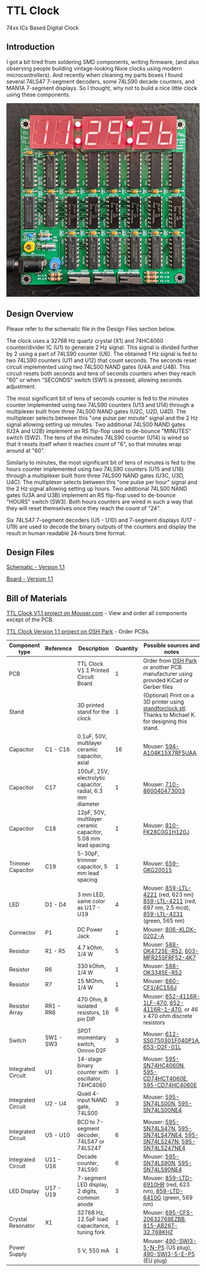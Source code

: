 # TTL Clock
74xx ICs Based Digital Clock

## Introduction
I got a bit tired from soldering SMD components, writing firmware, (and also observing people building vintage-looking Nixie clocks using modern microcontrollers). And recently when cleaning my parts boxes I found several 74LS47 7-segment decoders, some 74LS90 decade counters, and MAN1A 7-segment displays. So I thought, why not to build a nice little clock using these components.

![Assembled Clock Board](images/TTL_Clock-Complete.jpg)

## Design Overview
Please refer to the schematic file in the Design Files section below.

The clock uses a 32768 Hz quartz crystal (X1) and 74HC4060 counter/divider IC (U1) to generate 2 Hz signal. This signal is divided further by 2 using a part of 74LS90 counter (U6). The obtained 1 Hz signal is fed to two 74LS90 counters (U11 and U12) that count seconds. The seconds reset circuit implemented using two 74LS00 NAND gates (U4A and U4B). This circuit resets both seconds and tens of seconds counters when they reach "60" or when "SECONDS" switch (SW1) is pressed, allowing seconds adjustment.

The most significant bit of tens of seconds counter is fed to the minutes counter implemented using two 74LS90 counters (U13 and U14) through a multiplexer built from three 74LS00 NAND gates (U2C, U2D, U4D). The multiplexer selects between this "one pulse per minute" signal and the 2 Hz signal allowing setting up minutes. Two additional 74LS00 NAND gates (U2A and U2B) implement an RS flip-flop used to de-bounce "MINUTES" switch (SW2). The tens of the minutes 74LS90 counter (U14) is wired so that it resets itself when it reaches count of "6", so that minutes wrap around at "60".

Similarly to minutes, the most significant bit of tens of minutes is fed to the hours counter implemented using two 74LS90 counters (U15 and U16) through a multiplexer built from three 74LS00 NAND gates (U3C, U3D, U4C). The multiplexer selects between this "one pulse per hour" signal and the 2 Hz signal allowing setting up hours. Two additional 74LS00 NAND gates (U3A and U3B) implement an RS flip-flop used to de-bounce "HOURS" switch (SW3). Both hours counters are wired in such a way that they will reset themselves once they reach the count of "24".

Six 74LS47 7-segment decoders (U5 - U10) and 7-segment displays (U17 - U19) are used to decode the binary outputs of the counters and display the result in human readable 24-hours time format.

## Design Files

[Schematic - Version 1.1](KiCad/TTL_Clock-Schematic-1.1.pdf)

[Board - Version 1.1](KiCad/TTL_Clock-Board-1.1.pdf)

## Bill of Materials

[TTL Clock V1.1 project on Mouser.com](https://www.mouser.com/ProjectManager/ProjectDetail.aspx?AccessID=75baf81884) - View and order all components except of the PCB.

[TTL Clock Version 1.1 project on OSH Park](https://oshpark.com/shared_projects/GOxwvQh1) - Order PCBs.

Component type     | Reference | Description                                 | Quantity | Possible sources and notes
------------------ | --------- | ------------------------------------------- | -------- | --------------------------
PCB                |           | TTL Clock V1.1 Printed Circuit Board        | 1        | Order from [OSH Park](https://oshpark.com/shared_projects/GOxwvQh1) or another PCB manufacturer using provided KiCad or Gerber files
Stand              |           | 3D printed stand for the clock              | 1        | (Optional) Print on a 3D printer using [standforclock.stl](printed_parts/standforclock.stl). Thanks to Michael K. for designing this stand.
Capacitor          | C1 - C16  | 0.1uF, 50V, multilayer ceramic capacitor, axial | 16   | Mouser: [594-A104K15X7RF5UAA](https://www.mouser.com/ProductDetail/594-A104K15X7RF5UAA)
Capacitor          | C17       | 100uF, 25V, electrolytic capacitor, radial, 6.3 mm diameter | 1 | Mouser: [710-860040473003](https://www.mouser.com/ProductDetail/710-860040473003)
Capacitor          | C18       | 12pF, 50V, multilayer ceramic capacitor, 5.08 mm lead spacing | 1 | Mouser: [810-FK28C0G1H120J](https://www.mouser.com/ProductDetail/810-FK28C0G1H120J)
Trimmer Capacitor  | C19       | 5-30pF, trimmer capacitor, 5 mm lead spacing | 1       | Mouser: [659-GKG20015](https://www.mouser.com/ProductDetail/659-GKG20015)
LED                | D1 - D4   | 3 mm LED, same color as U17 - U19            | 4       | Mouser: [859-LTL-4221](https://www.mouser.com/ProductDetail/859-LTL-4221) (red, 623 nm) [859-LTL-4211](https://www.mouser.com/ProductDetail/859-LTL-4211) (red, 697 nm, 2.5 mcd), [859-LTL-4231](https://www.mouser.com/ProductDetail/859-LTL-4231) (green, 565 nm)
Connector          | P1        | DC Power Jack                               | 1        | Mouser: [806-KLDX-0202-A](https://www.mouser.com/ProductDetail/806-KLDX-0202-A)
Resistor           | R1 - R5   | 4.7 kOhm, 1/4 W                             | 5        | Mouser: [588-OK4725E-R52](https://www.mouser.com/ProductDetail/588-OK4725E-R52), [603-MFR25SFRF52-4K7](https://www.mouser.com/ProductDetail/603-MFR25SFRF52-4K7)
Resistor           | R6        | 330 kOhm, 1/4 W                             | 1        | Mouser: [588-OK3345E-R52](https://www.mouser.com/ProductDetail/588-OK3345E-R52)
Resistor           | R7        | 15 MOhm, 1/4 W                              | 1        | Mouser: [660-CF1/4C156J](https://www.mouser.com/ProductDetail/660-CF1-4C156J)
Resistor Array     | RR1 - RR6 | 470 Ohm, 8 isolated resistors, 16 pin DIP   | 6        | Mouser: [652-4116R-1LF-470](https://www.mouser.com/ProductDetail/652-4116R-1LF-470), [652-4116R-1-470](https://www.mouser.com/ProductDetail/652-4116R-1-470), or 46 x 470 ohm discrete resistors
Switch             | SW1 - SW3 | SPDT momentary switch, Omron D2F            | 3        | Mouser: [612-SS0750301F040P1A](https://www.mouser.com/ProductDetail/612-SS0750301F040P1A), [653-D2F-01L](https://www.mouser.com/ProductDetail/653-D2F-01L)
Integrated Circuit | U1        | 14-stage binary counter with oscillator, 74HC4060 | 1  | Mouser: [595-SN74HC4060N](https://www.mouser.com/ProductDetail/595-SN74HC4060N), [595-CD74HCT4060E](https://www.mouser.com/ProductDetail/595-CD74HCT4060E), [595-CD74HC4060E](https://www.mouser.com/ProductDetail/595-CD74HC4060E)
Integrated Circuit | U2 - U4   | Quad 4-input NAND gate, 74LS00              | 3        | Mouser: [595-SN74LS00N](https://www.mouser.com/ProductDetail/595-SN74LS00N), [595-SN74LS00NE4](https://www.mouser.com/ProductDetail/595-SN74LS00NE4)
Integrated Circuit | U5 - U10  | BCD to 7-segment decoder, 74LS47 or 74LS247 | 6        | Mouser: [595-SN74LS47N](https://www.mouser.com/ProductDetail/595-SN74LS47N), [595-SN74LS47NE4](https://www.mouser.com/ProductDetail/SN74LS47NE4), [595-SN74LS247N](https://www.mouser.com/ProductDetail/595-SN74LS247N), [595-SN74LS247NE4](https://www.mouser.com/ProductDetail/595-SN74LS247NE4)
Integrated Circuit | U11 - U16 | Decade counter, 74LS90                      | 6        | Mouser: [595-SN74LS90N](https://www.mouser.com/ProductDetail/595-SN74LS90N), [595-SN74LS90NE4](https://www.mouser.com/ProductDetail/595-SN74LS90NE4)
LED Display        | U17 - U19 | 7-segment LED display, 2 digits, common anode | 3      | Mouser: [859-LTD-6910HR](https://www.mouser.com/ProductDetail/859-LTD-6910HR) (red, 623 nm), [859-LTD-6410G](https://www.mouser.com/ProductDetail/859-LTD-6410G) (green, 569 nm)
Crystal Resonator  | X1        | 32768 Hz, 12.5pF load capacitance, tuning fork | 1     | Mouser: [695-CFS-20632768EZBB](https://www.mouser.com/ProductDetail/695-CFS-20632768EZBB), [815-AB26T-32.768KHZ](https://www.mouser.com/ProductDetail/815-AB26T-32.768KHZ)
Power Supply       |           | 5 V, 550 mA                                 | 1        | Mouser: [490-SWI3-5-N-P5](https://www.mouser.com/ProductDetail/490-SWI3-5-N-P5) (US plug), [490-SWI3-5-E-P5](https://www.mouser.com/ProductDetail/490-SWI3-5-E-P5) (EU plug)
